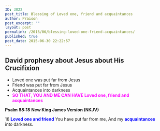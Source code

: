 ```yaml
---
ID: 3822
post_title: Blessing of Loved one, friend and acquaintances
author: Praison
post_excerpt: ""
layout: post
permalink: /2015/06/blessing-loved-one-friend-acquaintances/
published: true
post_date: 2015-06-30 22:22:57
---
```

<h2>David prophesy about Jesus about His Crucifixion</h2>
<ul>
	<li>Loved one was put far from Jesus</li>
	<li>Friend was put far from Jesus</li>
	<li>Acquaintances into darkness</li>
	<li><span style="color: #ff00ff;"><strong>SO THAT, YOU AND ME CAN HAVE Loved one, friend and acquaintances</strong></span></li>
</ul>
<strong>Psalm 88:18</strong>
<strong> New King James Version (NKJV)</strong>

18 <span style="color: #0000ff;"><strong>Loved one and friend</strong></span> You have put far from me,
And my <span style="color: #0000ff;"><strong>acquaintances</strong></span> into darkness.